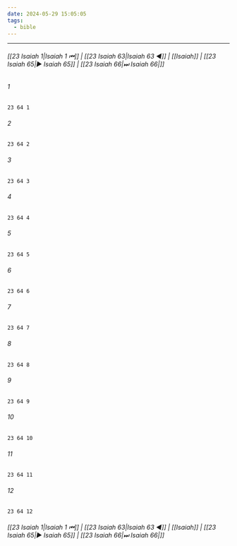 ```yaml
---
date: 2024-05-29 15:05:05
tags:
  - bible
---
```

___

###### [[23 Isaiah 1|Isaiah 1 ⏮]] | [[23 Isaiah 63|Isaiah 63 ◀]] | [[Isaiah]] | [[23 Isaiah 65|▶ Isaiah 65]] | [[23 Isaiah 66|⏭ Isaiah 66|]]

###### 1
``` verse
23 64 1 
```
###### 2
``` verse
23 64 2 
```
###### 3
``` verse
23 64 3 
```
###### 4
``` verse
23 64 4 
```
###### 5
``` verse
23 64 5 
```
###### 6
``` verse
23 64 6 
```
###### 7
``` verse
23 64 7 
```
###### 8
``` verse
23 64 8 
```
###### 9
``` verse
23 64 9 
```
###### 10
``` verse
23 64 10 
```
###### 11
``` verse
23 64 11 
```
###### 12
``` verse
23 64 12 
```

###### [[23 Isaiah 1|Isaiah 1 ⏮]] | [[23 Isaiah 63|Isaiah 63 ◀]] | [[Isaiah]] | [[23 Isaiah 65|▶ Isaiah 65]] | [[23 Isaiah 66|⏭ Isaiah 66|]]

